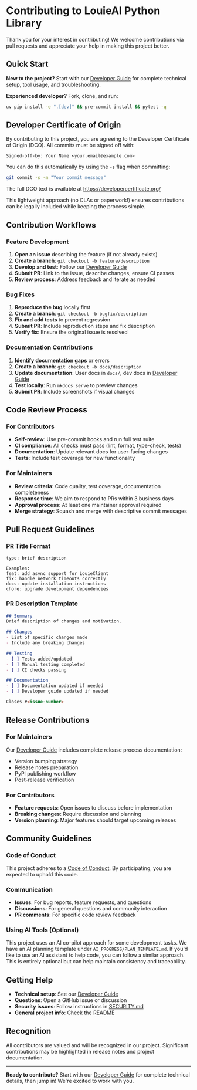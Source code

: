 # Contributing to LouieAI Python Library

Thank you for your interest in contributing! We welcome contributions via pull requests and appreciate your help in making this project better.

## Quick Start

**New to the project?** Start with our [Developer Guide](https://louieai.readthedocs.io/en/latest/development/) for complete technical setup, tool usage, and troubleshooting.

**Experienced developer?** Fork, clone, and run:
```bash
uv pip install -e ".[dev]" && pre-commit install && pytest -q
```

## Developer Certificate of Origin

By contributing to this project, you are agreeing to the Developer Certificate of Origin (DCO). All commits must be signed off with:

```
Signed-off-by: Your Name <your.email@example.com>
```

You can do this automatically by using the `-s` flag when committing:

```bash
git commit -s -m "Your commit message"
```

The full DCO text is available at https://developercertificate.org/

This lightweight approach (no CLAs or paperwork!) ensures contributions can be legally included while keeping the process simple.

## Contribution Workflows

### Feature Development
1. **Open an issue** describing the feature (if not already exists)
2. **Create a branch**: `git checkout -b feature/description`
3. **Develop and test**: Follow our [Developer Guide](https://louieai.readthedocs.io/en/latest/development/)
4. **Submit PR**: Link to the issue, describe changes, ensure CI passes
5. **Review process**: Address feedback and iterate as needed

### Bug Fixes
1. **Reproduce the bug** locally first
2. **Create a branch**: `git checkout -b bugfix/description`
3. **Fix and add tests** to prevent regression
4. **Submit PR**: Include reproduction steps and fix description
5. **Verify fix**: Ensure the original issue is resolved

### Documentation Contributions
1. **Identify documentation gaps** or errors
2. **Create a branch**: `git checkout -b docs/description`
3. **Update documentation**: User docs in `docs/`, dev docs in [Developer Guide](https://louieai.readthedocs.io/en/latest/development/)
4. **Test locally**: Run `mkdocs serve` to preview changes
5. **Submit PR**: Include screenshots if visual changes

## Code Review Process

### For Contributors
- **Self-review**: Use pre-commit hooks and run full test suite
- **CI compliance**: All checks must pass (lint, format, type-check, tests)
- **Documentation**: Update relevant docs for user-facing changes
- **Tests**: Include test coverage for new functionality

### For Maintainers
- **Review criteria**: Code quality, test coverage, documentation completeness
- **Response time**: We aim to respond to PRs within 3 business days
- **Approval process**: At least one maintainer approval required
- **Merge strategy**: Squash and merge with descriptive commit messages

## Pull Request Guidelines

### PR Title Format
```
type: brief description

Examples:
feat: add async support for LouieClient
fix: handle network timeouts correctly
docs: update installation instructions
chore: upgrade development dependencies
```

### PR Description Template
```markdown
## Summary
Brief description of changes and motivation.

## Changes
- List of specific changes made
- Include any breaking changes

## Testing
- [ ] Tests added/updated
- [ ] Manual testing completed
- [ ] CI checks passing

## Documentation
- [ ] Documentation updated if needed
- [ ] Developer guide updated if needed

Closes #<issue-number>
```

## Release Contributions

### For Maintainers
Our [Developer Guide](https://louieai.readthedocs.io/en/latest/development/) includes complete release process documentation:
- Version bumping strategy
- Release notes preparation
- PyPI publishing workflow
- Post-release verification

### For Contributors
- **Feature requests**: Open issues to discuss before implementation
- **Breaking changes**: Require discussion and planning
- **Version planning**: Major features should target upcoming releases

## Community Guidelines

### Code of Conduct
This project adheres to a [Code of Conduct](CODE_OF_CONDUCT.md). By participating, you are expected to uphold this code.

### Communication
- **Issues**: For bug reports, feature requests, and questions
- **Discussions**: For general questions and community interaction
- **PR comments**: For specific code review feedback

### Using AI Tools (Optional)
This project uses an AI co-pilot approach for some development tasks. We have an AI planning template under `AI_PROGRESS/PLAN_TEMPLATE.md`. If you'd like to use an AI assistant to help code, you can follow a similar approach. This is entirely optional but can help maintain consistency and traceability.

## Getting Help

- **Technical setup**: See our [Developer Guide](https://louieai.readthedocs.io/en/latest/development/)
- **Questions**: Open a GitHub issue or discussion
- **Security issues**: Follow instructions in [SECURITY.md](SECURITY.md)
- **General project info**: Check the [README](README.md)

## Recognition

All contributors are valued and will be recognized in our project. Significant contributions may be highlighted in release notes and project documentation.

---

**Ready to contribute?** Start with our [Developer Guide](https://louieai.readthedocs.io/en/latest/development/) for complete technical details, then jump in! We're excited to work with you.
